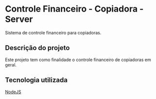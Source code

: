 # Controle Financeiro - Copiadora - Server

Sistema de controle financeiro para copiadoras.

## Descrição do projeto

Este projeto tem como finalidade o controle financeiro de copiadoras em geral.

## Tecnologia utilizada

[NodeJS](https://nodejs.org/)
